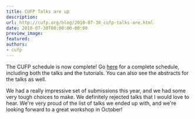 ```yaml
---
title: CUFP Talks are up
description:
url: http://cufp.org/blog/2010-07-30_cufp-talks-are.html
date: 2010-07-30T00:00:00-00:00
preview_image:
featured:
authors:
- cufp
---
```




<p>The CUFP schedule is now complete!  Go <a href="http://cufp.org/2010/">here</a> for a complete schedule, including both the talks and the tutorials.  You can also see the abstracts for the talks as well.</p>
<p>We had a really impressive set of submissions this year, and we had some very tough choices to make.  We definitely rejected talks that I would love to hear.  We're very proud of the list of talks we ended up with, and we're looking forward to a great workshop in October!</p>

